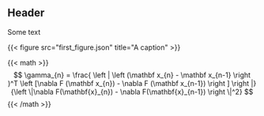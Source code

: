 ## Header

Some text

{{< figure src="first_figure.json" title="A caption" >}}

<script src="https://gist.github.com/lfsanche/f8a4752bd47655f7404dd07d76c17f4c.js"></script>


 {{< math >}}
$$
\gamma_{n} = \frac{ \left | \left (\mathbf x_{n} - \mathbf x_{n-1} \right )^T \left [\nabla F (\mathbf x_{n}) - \nabla F (\mathbf x_{n-1}) \right ] \right |}{\left \|\nabla F(\mathbf{x}_{n}) - \nabla F(\mathbf{x}_{n-1}) \right \|^2}
$$
{{< /math >}}